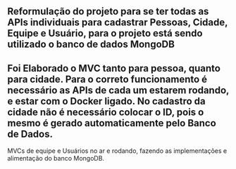 Reformulação do projeto para se ter todas as APIs individuais para cadastrar Pessoas, Cidade, Equipe e Usuário, para o projeto está sendo utilizado o banco de dados MongoDB
-------------------------------------------------------------------------------------------------------------------------------------------------------------------------
Foi Elaborado o MVC tanto para pessoa, quanto para cidade. Para o correto funcionamento é necessário as APIs de cada um estarem rodando, e estar com o Docker ligado.
No cadastro da cidade não é necessário colocar o ID, pois o mesmo é gerado automaticamente pelo Banco de Dados.
-------------------------------------------------------------------------------------------------------------------------------------------------------------------------
MVCs de equipe e Usuários no ar e rodando, fazendo as implementações e alimentação do banco MongoDB.

